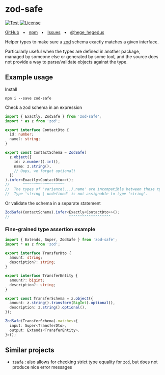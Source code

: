 # zod-safe

<p>
  <a href="https://github.com/sorgloomer/ts-typesafe-decorators/actions?query=branch%3Amaster"><img src="https://github.com/sorgloomer/ts-typesafe-decorators/actions/workflows/test.yml/badge.svg?event=push&branch=master" alt="Test" /></a>
  <a href="https://opensource.org/licenses/MIT" rel="nofollow"><img src="https://img.shields.io/github/license/sorgloomer/ts-typesafe-decorators" alt="License"></a>
</p>

<div>
  <a href="https://github.com/sorgloomer/ts-typesafe-decorators/tree/master/packages/zod-safe">GitHub</a>
  <span>&nbsp;&nbsp;•&nbsp;&nbsp;</span>
  <a href="https://www.npmjs.com/package/zod-safe">npm</a>
  <span>&nbsp;&nbsp;•&nbsp;&nbsp;</span>
  <a href="https://github.com/sorgloomer/ts-typesafe-decorators/issues/new">Issues</a>
  <span>&nbsp;&nbsp;•&nbsp;&nbsp;</span>
  <a href="https://twitter.com/hege_hegedus">@hege_hegedus</a>
  <br />
</div>

Helper types to make sure a [zod](https://zod.dev/?id=basic-usage) schema exactly matches a given interface.

Particularly useful when the types are defined in another package, managed by someone else or generated by some tool,
and the source does not provide a way to parse/validate objects against the type.


## Example usage

Install

```shell
npm i --save zod-safe
```

Check a zod schema in an expression

```typescript
import { Exactly, ZodSafe } from 'zod-safe';
import * as z from 'zod';

export interface ContactDto {
  id: number;
  name?: string;
}

export const ContactSchema = ZodSafe(
  z.object({
    id: z.number().int(),
    name: z.string(),
    // Oops, we forgot optional!
  })
).infer<Exactly<ContactDto>>();
//      ^^^^^^^^^^^^^^^^^^^
//  The types of 'variance(...).name' are incompatible between these types.
//  Type 'string | undefined' is not assignable to type 'string'.
```

Or validate the schema in a separate statement

```typescript
ZodSafe(ContactSchema).infer<Exactly<ContactDto>>();
//                           ^^^^^^^^^^^^^^^^^^^
```

### Fine-grained type assertion example

```typescript
import { Extends, Super, ZodSafe } from 'zod-safe';
import * as z from 'zod';

export interface TransferDto {
  amount: string;
  description?: string;
}

export interface TransferEntity {
  amount?: bigint;
  description?: string;
}

export const TransferSchema = z.object({
  amount: z.string().transform(BigInt).optional(),
  description: z.string().optional(),
});

ZodSafe(TransferSchema).matches<{
  input: Super<TransferDto>,
  output: Extends<TransferEntity>,
}>();
```


## Similar projects

- [`tsafe`](https://github.com/garronej/tsafe) : also allows for checking strict type equality for `zod`, but does not
  produce nice error messages
